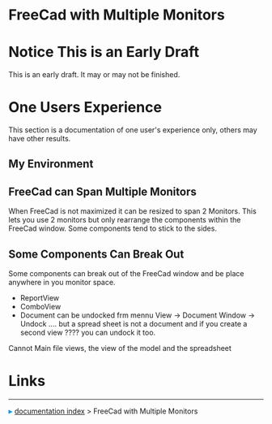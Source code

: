 # FreeCad with Multiple Monitors
# Notice This is an Early Draft 

This is an early draft. It may or may not be finished.

# One Users Experience 

This section is a documentation of one user\'s experience only, others may have other results.

## My Environment 

## FreeCad can Span Multiple Monitors 

When FreeCad is not maximized it can be resized to span 2 Monitors. This lets you use 2 monitors but only rearrange the components within the FreeCad window. Some components tend to stick to the sides.

## Some Components Can Break Out 

Some components can break out of the FreeCad window and be place anywhere in you monitor space.

-   ReportView
-   ComboView
-   Document can be undocked frm mennu View -\> Document Window -\> Undock \.... but a spread sheet is not a document and if you create a second view ???? you can undock it too.

Cannot Main file views, the view of the model and the spreadsheet

# Links



---
![](images/Right_arrow.png) [documentation index](../README.md) > FreeCad with Multiple Monitors
